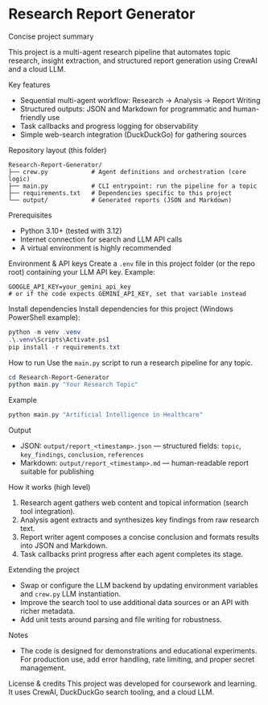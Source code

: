 # Research Report Generator

Concise project summary

This project is a multi-agent research pipeline that automates topic research, insight extraction, and structured report generation using CrewAI and a cloud LLM.

Key features
- Sequential multi-agent workflow: Research → Analysis → Report Writing
- Structured outputs: JSON and Markdown for programmatic and human-friendly use
- Task callbacks and progress logging for observability
- Simple web-search integration (DuckDuckGo) for gathering sources

Repository layout (this folder)
```
Research-Report-Generator/
├── crew.py            # Agent definitions and orchestration (core logic)
├── main.py            # CLI entrypoint: run the pipeline for a topic
├── requirements.txt   # Dependencies specific to this project
└── output/            # Generated reports (JSON and Markdown)
```

Prerequisites
- Python 3.10+ (tested with 3.12)
- Internet connection for search and LLM API calls
- A virtual environment is highly recommended

Environment & API keys
Create a `.env` file in this project folder (or the repo root) containing your LLM API key. Example:

```text
GOOGLE_API_KEY=your_gemini_api_key
# or if the code expects GEMINI_API_KEY, set that variable instead
```

Install dependencies
Install dependencies for this project (Windows PowerShell example):

```powershell
python -m venv .venv
.\.venv\Scripts\Activate.ps1
pip install -r requirements.txt
```

How to run
Use the `main.py` script to run a research pipeline for any topic.

```powershell
cd Research-Report-Generator
python main.py "Your Research Topic"
```

Example

```powershell
python main.py "Artificial Intelligence in Healthcare"
```

Output
- JSON: `output/report_<timestamp>.json` — structured fields: `topic`, `key_findings`, `conclusion`, `references`
- Markdown: `output/report_<timestamp>.md` — human-readable report suitable for publishing

How it works (high level)
1. Research agent gathers web content and topical information (search tool integration).
2. Analysis agent extracts and synthesizes key findings from raw research text.
3. Report writer agent composes a concise conclusion and formats results into JSON and Markdown.
4. Task callbacks print progress after each agent completes its stage.

Extending the project
- Swap or configure the LLM backend by updating environment variables and `crew.py` LLM instantiation.
- Improve the search tool to use additional data sources or an API with richer metadata.
- Add unit tests around parsing and file writing for robustness.

Notes
- The code is designed for demonstrations and educational experiments. For production use, add error handling, rate limiting, and proper secret management.

License & credits
This project was developed for coursework and learning. It uses CrewAI, DuckDuckGo search tooling, and a cloud LLM.
